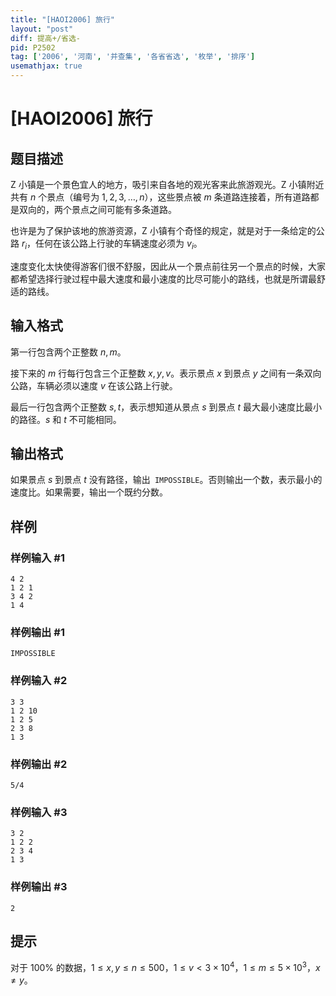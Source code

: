 ```yaml
---
title: "[HAOI2006] 旅行"
layout: "post"
diff: 提高+/省选-
pid: P2502
tag: ['2006', '河南', '并查集', '各省省选', '枚举', '排序']
usemathjax: true
---
```


# [HAOI2006] 旅行
## 题目描述

Z 小镇是一个景色宜人的地方，吸引来自各地的观光客来此旅游观光。Z 小镇附近共有 $n$ 个景点（编号为 $1,2,3,\ldots,n$），这些景点被 $m$ 条道路连接着，所有道路都是双向的，两个景点之间可能有多条道路。

也许是为了保护该地的旅游资源，Z 小镇有个奇怪的规定，就是对于一条给定的公路 $r_i$，任何在该公路上行驶的车辆速度必须为 $v_i$。

速度变化太快使得游客们很不舒服，因此从一个景点前往另一个景点的时候，大家都希望选择行驶过程中最大速度和最小速度的比尽可能小的路线，也就是所谓最舒适的路线。
## 输入格式

第一行包含两个正整数 $n,m$。

接下来的 $m$ 行每行包含三个正整数 $x,y,v$。表示景点 $x$ 到景点 $y$ 之间有一条双向公路，车辆必须以速度 $v$ 在该公路上行驶。

最后一行包含两个正整数 $s,t$，表示想知道从景点 $s$ 到景点 $t$ 最大最小速度比最小的路径。$s$ 和 $t$ 不可能相同。
## 输出格式

如果景点 $s$ 到景点 $t$ 没有路径，输出` IMPOSSIBLE`。否则输出一个数，表示最小的速度比。如果需要，输出一个既约分数。

## 样例

### 样例输入 #1
```
4 2
1 2 1
3 4 2
1 4
```
### 样例输出 #1
```
IMPOSSIBLE
```
### 样例输入 #2
```
3 3
1 2 10
1 2 5
2 3 8
1 3
```
### 样例输出 #2
```
5/4
```
### 样例输入 #3
```
3 2
1 2 2
2 3 4
1 3
```
### 样例输出 #3
```
2
```
## 提示

对于 $100\%$ 的数据，$1 \le x,y \le n \le 500$，$1 \le v < 3 \times 10^4$，$1 \le m \le 5 \times 10^3$，$x \ne y$。
